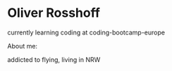 # Oliver Rosshoff

currently learning coding at coding-bootcamp-europe

About me:

addicted to flying, living in NRW
